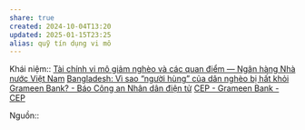 ```yaml
---
share: true
created: 2024-10-04T13:20
updated: 2025-01-15T23:25
alias: quỹ tín dụng vi mô
---
```

Khái niệm:: 
[Tài chính vi mô giảm nghèo và các quan điểm — Ngân hàng Nhà nước Việt Nam](https://sbv.gov.vn/webcenter/portal/vi/menu/rm/apph/tcnh/tcnh_chitiet?dDocName=SBV245209&p=29&_afrLoop=3549097939259755#%40%3F_afrLoop%3D3549097939259755%26centerWidth%3D80%2525%26dDocName%3DSBV245209%26leftWidth%3D20%2525%26p%3D29%26rightWidth%3D0%2525%26showFooter%3Dfalse%26showHeader%3Dfalse%26_adf.ctrl-state%3D10s1q03l10_4)
[Bangladesh: Vì sao “người hùng” của dân nghèo bị hất khỏi Grameen Bank? - Báo Công an Nhân dân điện tử](https://cand.com.vn/Kinh-te-Van-hoa-The-Thao/Bangladesh-Vi-sao-nguoi-hung-cua-dan-ngheo-bi-hat-khoi-Grameen-Bank-i300748/)
[CEP - Grameen Bank - CEP](https://cep.org.vn/vt_doi_tac/cep-grameen-bank/)


Nguồn:: 

